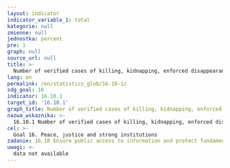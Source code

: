```yaml
---
layout: indicator
indicator_variable_1: total
kategorie: null
zmienne: null
jednostka: percent
pre: 1
graph: null
source_url: null
title: >-
  Number of verified cases of killing, kidnapping, enforced disappearance, arbitrary detention and torture of journalists, associated media personnel, trade unionists and human rights advocates in the previous 12 months
lang: en
permalink: /en/statistics_glob/16-10-1/
sdg_goal: 16
indicator: 16.10.1
target_id: '16.10.1'
graph_title: Number of verified cases of killing, kidnapping, enforced disappearance, arbitrary detention and torture of journalists, associated media personnel, trade unionists and human rights advocates in the previous 12 months
nazwa_wskaznika: >-
  16.10.1 Number of verified cases of killing, kidnapping, enforced disappearance, arbitrary detention and torture of journalists, associated media personnel, trade unionists and human rights advocates in the previous 12 months
cel: >-
  Goal 16. Peace, justice and strong institutions
zadanie: 16.10 Ensure public access to information and protect fundamental freedoms, in accordance with national legislation and international agreements
uwagi: >-
  data not available
---
```

